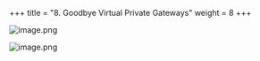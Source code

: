 +++
title = "8. Goodbye Virtual Private Gateways"
weight = 8
+++


![image.png](/images/008-viii-clean-it-up/40-132277-image.png)


![image.png](/images/008-viii-clean-it-up/40-876147-image.png)


